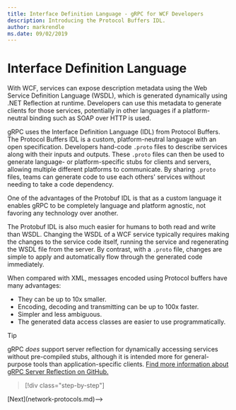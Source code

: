 ```yaml
---
title: Interface Definition Language - gRPC for WCF Developers
description: Introducing the Protocol Buffers IDL.
author: markrendle
ms.date: 09/02/2019
---
```


# Interface Definition Language

With WCF, services can expose description metadata using the Web Service Definition Language (WSDL), which is generated dynamically using .NET Reflection at runtime. Developers can use this metadata to generate clients for those services, potentially in other languages if a platform-neutral binding such as SOAP over HTTP is used.

gRPC uses the Interface Definition Language (IDL) from Protocol Buffers. The Protocol Buffers IDL is a custom, platform-neutral language with an open specification. Developers hand-code `.proto` files to describe services along with their inputs and outputs. These `.proto` files can then be used to generate language- or platform-specific stubs for clients and servers, allowing multiple different platforms to communicate. By sharing `.proto` files, teams can generate code to use each others' services without needing to take a code dependency.

One of the advantages of the Protobuf IDL is that as a custom language it enables gRPC to be completely language and platform agnostic, not favoring any technology over another.

The Protobuf IDL is also much easier for humans to both read and write than WSDL. Changing the WSDL of a WCF service typically requires making the changes to the service code itself, running the service and regenerating the WSDL file from the server. By contrast, with a `.proto` file, changes are simple to apply and automatically flow through the generated code immediately.

When compared with XML, messages encoded using Protocol buffers have many advantages:

- They can be up to 10x smaller.
- Encoding, decoding and transmitting can be up to 100x faster.
- Simpler and less ambiguous.
- The generated data access classes are easier to use programmatically.

> [!TIP]
> gRPC *does* support server reflection for dynamically accessing services without pre-compiled stubs, although it is intended more for general-purpose tools than application-specific clients. [Find more information about gRPC Server Reflection on GitHub.](https://github.com/grpc/grpc/blob/master/doc/server-reflection.md)

>[!div class="step-by-step"]
<!-->[Next](network-protocols.md)-->
